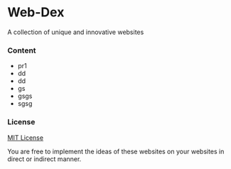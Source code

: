 # Web-Dex

A collection of unique and innovative websites

### Content
 
+ pr1
+ dd
+ dd
+ gs
+ gsgs
+ sgsg


### License

[MIT License](https://opensource.org/licenses/MIT)

You are free to implement the ideas of these websites on your websites in direct or indirect manner.
